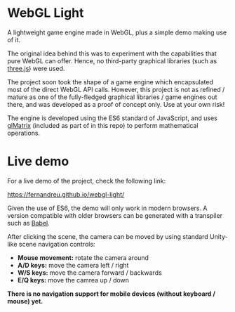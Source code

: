 # WebGL Light

A lightweight game engine made in WebGL, plus a simple demo making use of it.

The original idea behind this was to experiment with the capabilities that pure WebGL can offer. Hence, no third-party graphical libraries (such as [three.js](https://threejs.org/)) were used.

The project soon took the shape of a game engine which encapsulated most of the direct WebGL API calls. However, this project is not as refined / mature as one of the fully-fledged graphical libraries / game engines out there, and was developed as a proof of concept only. Use at your own risk!

The engine is developed using the ES6 standard of JavaScript, and uses [glMatrix](https://github.com/toji/gl-matrix) (included as part of in this repo) to perform mathematical operations.

# Live demo

For a live demo of the project, check the following link:

https://fernandreu.github.io/webgl-light/

Given the use of ES6, the demo will only work in modern browsers. A version compatible with older browsers can be generated with a transpiler such as [Babel](https://babeljs.io/).

After clicking the scene, the camera can be moved by using standard Unity-like scene navigation controls:

 - **Mouse movement:** rotate the camera around
 - **A/D keys:** move the camera left / right
 - **W/S keys:** move the camera forward / backwards
 - **E/Q keys:** move the camrea up / down

**There is no navigation support for mobile devices (without keyboard / mouse) yet.**
